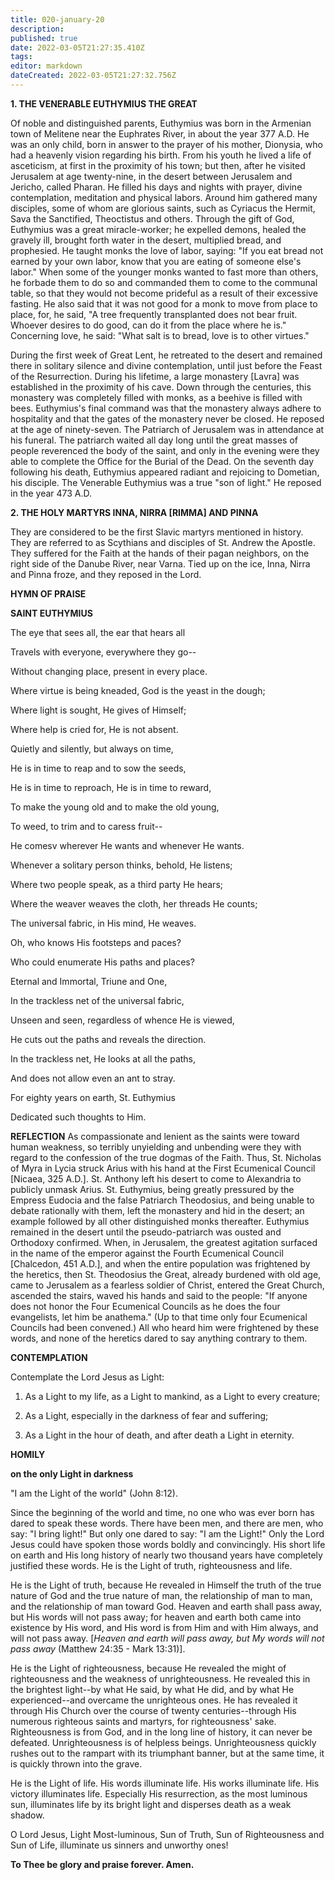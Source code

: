 ```yaml
---
title: 020-january-20
description: 
published: true
date: 2022-03-05T21:27:35.410Z
tags: 
editor: markdown
dateCreated: 2022-03-05T21:27:32.756Z
---
```


**1. THE VENERABLE EUTHYMIUS THE GREAT**

Of noble and distinguished parents, Euthymius was born in the Armenian town of Melitene near the Euphrates River, in about the year 377 A.D. He was an only child, born in answer to the prayer of his mother, Dionysia, who had a heavenly vision regarding his birth. From his youth he lived a life of asceticism, at first in the proximity of his town; but then, after he visited Jerusalem at age twenty-nine, in the desert between Jerusalem and Jericho, called Pharan. He filled his days and nights with prayer, divine contemplation, meditation and physical labors. Around him gathered many disciples, some of whom are glorious saints, such as Cyriacus the Hermit, Sava the Sanctified, Theoctistus and others. Through the gift of God, Euthymius was a great miracle-worker; he expelled demons, healed the gravely ill, brought forth water in the desert, multiplied bread, and prophesied. He taught monks the love of labor, saying: "If you eat bread not earned by your own labor, know that you are eating of someone else's labor." When some of the younger monks wanted to fast more than others, he forbade them to do so and commanded them to come to the communal table, so that they would not become prideful as a result of their excessive fasting. He also said that it was not good for a monk to move from place to place, for, he said, "A tree frequently transplanted does not bear fruit. Whoever desires to do good, can do it from the place where he is." Concerning love, he said: "What salt is to bread, love is to other virtues." 

During the first week of Great Lent, he retreated to the desert and remained there in solitary silence and divine contemplation, until just before the Feast of the Resurrection. During his lifetime, a large monastery [Lavra] was established in the proximity of his cave. Down through the centuries, this monastery was completely filled with monks, as a beehive is filled with bees. Euthymius's final command was that the monastery always adhere to hospitality and that the gates of the monastery never be closed. He reposed at the age of ninety-seven. The Patriarch of Jerusalem was in attendance at his funeral. The patriarch waited all day long until the great masses of people reverenced the body of the saint, and only in the evening were they able to complete the Office for the Burial of the Dead. On the seventh day following his death, Euthymius appeared radiant and rejoicing to Dometian, his disciple. The Venerable Euthymius was a true "son of light." He reposed in the year 473 A.D.

**2. THE HOLY MARTYRS INNA, NIRRA [RIMMA] AND PINNA**

They are considered to be the first Slavic martyrs mentioned in history. They are referred to as Scythians and disciples of St. Andrew the Apostle. They suffered for the Faith at the hands of their pagan neighbors, on the right side of the Danube River, near Varna. Tied up on the ice, Inna, Nirra and Pinna froze, and they reposed in the Lord.



**HYMN OF PRAISE**

**SAINT EUTHYMIUS**

The eye that sees all, the ear that hears all

Travels with everyone, everywhere they go--

Without changing place, present in every place.

Where virtue is being kneaded, God is the yeast in the dough;

Where light is sought, He gives of Himself;

Where help is cried for, He is not absent.

Quietly and silently, but always on time,

He is in time to reap and to sow the seeds,

He is in time to reproach, He is in time to reward,

To make the young old and to make the old young,

To weed, to trim and to caress fruit--

He comesv wherever He wants and whenever He wants.

Whenever a solitary person thinks, behold, He listens;

Where two people speak, as a third party He hears;

Where the weaver weaves the cloth, her threads He counts;

The universal fabric, in His mind, He weaves.

Oh, who knows His footsteps and paces?

Who could enumerate His paths and places?

Eternal and Immortal, Triune and One,

In the trackless net of the universal fabric,

Unseen and seen, regardless of whence He is viewed,

He cuts out the paths and reveals the direction.

In the trackless net, He looks at all the paths,

And does not allow even an ant to stray.

For eighty years on earth, St. Euthymius

Dedicated such thoughts to Him.



**REFLECTION**
As compassionate and lenient as the saints were toward human weakness, so terribly unyielding and unbending were they with regard to the confession of the true dogmas of the Faith. Thus, St. Nicholas of Myra in Lycia struck Arius with his hand at the First Ecumenical Council [Nicaea, 325 A.D.]. St. Anthony left his desert to come to Alexandria to publicly unmask Arius. St. Euthymius, being greatly pressured by the Empress Eudocia and the false Patriarch Theodosius, and being unable to debate rationally with them, left the monastery and hid in the desert; an example followed by all other distinguished monks thereafter. Euthymius remained in the desert until the pseudo-patriarch was ousted and Orthodoxy confirmed. When, in Jerusalem, the greatest agitation surfaced in the name of the emperor against the Fourth Ecumenical Council [Chalcedon, 451 A.D.], and when the entire population was frightened by the heretics, then St. Theodosius the Great, already burdened with old age, came to Jerusalem as a fearless soldier of Christ, entered the Great Church, ascended the stairs, waved his hands and said to the people: "If anyone does not honor the Four Ecumenical Councils as he does the four evangelists, let him be anathema." (Up to that time only four Ecumenical Councils had been convened.) All who heard him were frightened by these words, and none of the heretics dared to say anything contrary to them.



**CONTEMPLATION**


Contemplate the Lord Jesus as Light:

1.  As a Light to my life, as a Light to mankind, as a Light to every creature;

1.  As a Light, especially in the darkness of fear and suffering;

1.  As a Light in the hour of death, and after death a Light in eternity.

**HOMILY**

**on the only Light in darkness**

"I am the Light of the world" (John 8:12).

Since the beginning of the world and time, no one who was ever born has dared to speak these words. There have been men, and there are men, who say: "I bring light!" But only one dared to say: "I am the Light!" Only the Lord Jesus could have spoken those words boldly and convincingly. His short life on earth and His long history of nearly two thousand years have completely justified these words. He is the Light of truth, righteousness and life.

He is the Light of truth, because He revealed in Himself the truth of the true nature of God and the true nature of man, the relationship of man to man, and the relationship of man toward God. Heaven and earth shall pass away, but His words will not pass away; for heaven and earth both came into existence by His word, and His word is from Him and with Him always, and will not pass away. [*Heaven and earth will pass away, but My words will not pass away* (Matthew 24:35 - Mark 13:31)].

He is the Light of righteousness, because He revealed the might of righteousness and the weakness of unrighteousness. He revealed this in the brightest light--by what He said, by what He did, and by what He experienced--and overcame the unrighteous ones. He has revealed it through His Church over the course of twenty centuries--through His numerous righteous saints and martyrs, for righteousness' sake. Righteousness is from God, and in the long line of history, it can never be defeated. Unrighteousness is of helpless beings. Unrighteousness quickly rushes out to the rampart with its triumphant banner, but at the same time, it is quickly thrown into the grave.

He is the Light of life. His words illuminate life. His works illuminate life. His victory illuminates life. Especially His resurrection, as the most luminous sun, illuminates life by its bright light and disperses death as a weak shadow.

O Lord Jesus, Light Most-luminous, Sun of Truth, Sun of Righteousness and Sun of Life, illuminate us sinners and unworthy ones!

**To Thee be glory and praise forever. Amen.**
